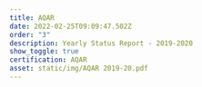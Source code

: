 ```yaml
---
title: AQAR
date: 2022-02-25T09:09:47.502Z
order: "3"
description: Yearly Status Report - 2019-2020
show_toggle: true
certification: AQAR
asset: static/img/AQAR 2019-20.pdf
---
```

